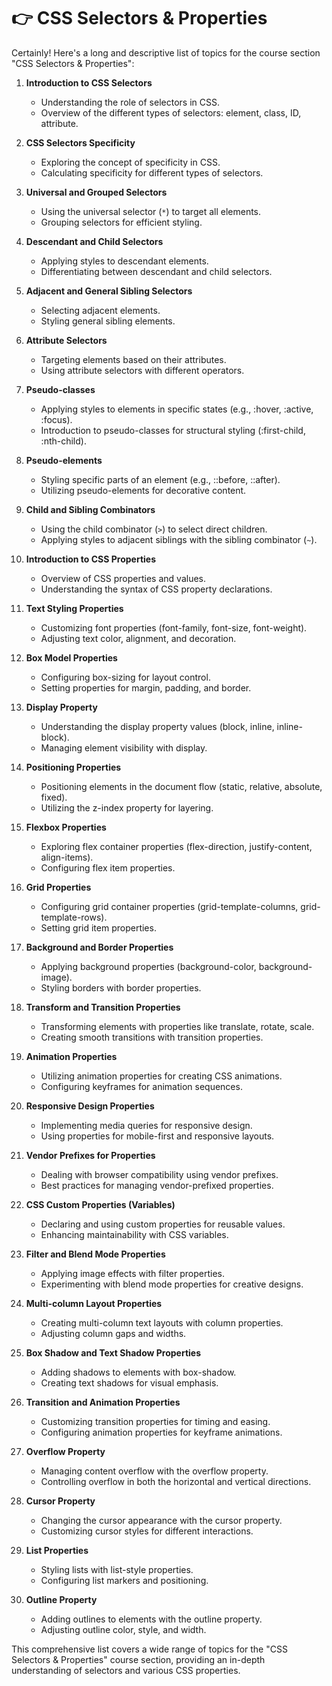 # 👉 CSS Selectors & Properties

Certainly! Here's a long and descriptive list of topics for the course section "CSS Selectors & Properties":

1. **Introduction to CSS Selectors**
   - Understanding the role of selectors in CSS.
   - Overview of the different types of selectors: element, class, ID, attribute.

2. **CSS Selectors Specificity**
   - Exploring the concept of specificity in CSS.
   - Calculating specificity for different types of selectors.

3. **Universal and Grouped Selectors**
   - Using the universal selector (`*`) to target all elements.
   - Grouping selectors for efficient styling.

4. **Descendant and Child Selectors**
   - Applying styles to descendant elements.
   - Differentiating between descendant and child selectors.

5. **Adjacent and General Sibling Selectors**
   - Selecting adjacent elements.
   - Styling general sibling elements.

6. **Attribute Selectors**
   - Targeting elements based on their attributes.
   - Using attribute selectors with different operators.

7. **Pseudo-classes**
   - Applying styles to elements in specific states (e.g., :hover, :active, :focus).
   - Introduction to pseudo-classes for structural styling (:first-child, :nth-child).

8. **Pseudo-elements**
   - Styling specific parts of an element (e.g., ::before, ::after).
   - Utilizing pseudo-elements for decorative content.

9. **Child and Sibling Combinators**
   - Using the child combinator (`>`) to select direct children.
   - Applying styles to adjacent siblings with the sibling combinator (`~`).

10. **Introduction to CSS Properties**
    - Overview of CSS properties and values.
    - Understanding the syntax of CSS property declarations.

11. **Text Styling Properties**
    - Customizing font properties (font-family, font-size, font-weight).
    - Adjusting text color, alignment, and decoration.

12. **Box Model Properties**
    - Configuring box-sizing for layout control.
    - Setting properties for margin, padding, and border.

13. **Display Property**
    - Understanding the display property values (block, inline, inline-block).
    - Managing element visibility with display.

14. **Positioning Properties**
    - Positioning elements in the document flow (static, relative, absolute, fixed).
    - Utilizing the z-index property for layering.

15. **Flexbox Properties**
    - Exploring flex container properties (flex-direction, justify-content, align-items).
    - Configuring flex item properties.

16. **Grid Properties**
    - Configuring grid container properties (grid-template-columns, grid-template-rows).
    - Setting grid item properties.

17. **Background and Border Properties**
    - Applying background properties (background-color, background-image).
    - Styling borders with border properties.

18. **Transform and Transition Properties**
    - Transforming elements with properties like translate, rotate, scale.
    - Creating smooth transitions with transition properties.

19. **Animation Properties**
    - Utilizing animation properties for creating CSS animations.
    - Configuring keyframes for animation sequences.

20. **Responsive Design Properties**
    - Implementing media queries for responsive design.
    - Using properties for mobile-first and responsive layouts.

21. **Vendor Prefixes for Properties**
    - Dealing with browser compatibility using vendor prefixes.
    - Best practices for managing vendor-prefixed properties.

22. **CSS Custom Properties (Variables)**
    - Declaring and using custom properties for reusable values.
    - Enhancing maintainability with CSS variables.

23. **Filter and Blend Mode Properties**
    - Applying image effects with filter properties.
    - Experimenting with blend mode properties for creative designs.

24. **Multi-column Layout Properties**
    - Creating multi-column text layouts with column properties.
    - Adjusting column gaps and widths.

25. **Box Shadow and Text Shadow Properties**
    - Adding shadows to elements with box-shadow.
    - Creating text shadows for visual emphasis.

26. **Transition and Animation Properties**
    - Customizing transition properties for timing and easing.
    - Configuring animation properties for keyframe animations.

27. **Overflow Property**
    - Managing content overflow with the overflow property.
    - Controlling overflow in both the horizontal and vertical directions.

28. **Cursor Property**
    - Changing the cursor appearance with the cursor property.
    - Customizing cursor styles for different interactions.

29. **List Properties**
    - Styling lists with list-style properties.
    - Configuring list markers and positioning.

30. **Outline Property**
    - Adding outlines to elements with the outline property.
    - Adjusting outline color, style, and width.

This comprehensive list covers a wide range of topics for the "CSS Selectors & Properties" course section, providing an in-depth understanding of selectors and various CSS properties.